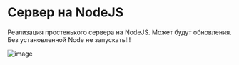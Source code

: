 # Сервер на NodeJS
Реализация простенького сервера на NodeJS. Может будут обновления.
Без установленной Node не запускать!!!

![image](https://user-images.githubusercontent.com/73172033/130273055-4139ecd4-73ea-4830-9c15-aa28f04052a3.png)
